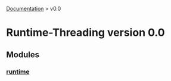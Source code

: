 [Documentation](/docs/documentation.md) >
 v0.0

# Runtime-Threading version 0.0

## Modules

### [runtime](runtime/module.md)
